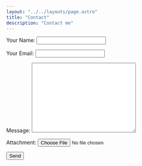 ```yaml
---
layout: "../../layouts/page.astro"
title: "Contact"
description: "Contact me"
---
```


<form name="contact" method="POST" action="/contact/success" data-netlify="true">
  <p>
    <label>Your Name: <input type="text" name="name" required /></label>
  </p>
  <p>
    <label>Your Email: <input type="email" name="email" required /></label>
  </p>
  <p>
    <label>Message: <textarea name="message" rows="12" cols="32" required></textarea></label>
  </p>
  <p>
    <label>Attachment: <input type="file" name="attachment" rows="12" cols="32" /></label>
  </p>
  <p>
    <button type="submit">Send</button>
  </p>
</form>
